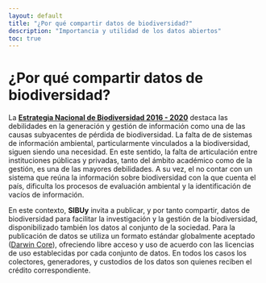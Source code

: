```yaml
---
layout: default
title: "¿Por qué compartir datos de biodiversidad?"
description: "Importancia y utilidad de los datos abiertos"
toc: true
---
```


# ¿Por qué compartir datos de biodiversidad?

La [**Estrategia Nacional de Biodiversidad 2016 - 2020**](https://www.gub.uy/ministerio-ambiente/politicas-y-gestion/estrategia-nacional-biodiversidad-2016-2020) destaca las debilidades en la generación y gestión de información como una de las causas subyacentes de pérdida de biodiversidad. La falta de de sistemas de información ambiental, particularmente vinculados a la biodiversidad, siguen siendo una necesidad. En este sentido, la falta de articulación entre instituciones públicas y privadas, tanto del ámbito académico como de la gestión, es una de las mayores debilidades. A su vez, el no contar con un sistema que reúna la información sobre biodiversidad con la que cuenta el país, dificulta los procesos de evaluación ambiental y la identificación de vacíos de información.   

En este contexto, **SIBUy** invita a publicar, y por tanto compartir, datos de biodiversidad para facilitar la investigación y la gestión de la biodiversidad, disponibilizado también los datos al conjunto de la sociedad. Para la publicación de datos se utiliza un formato estándar globalmente aceptado ([Darwin Core](https://dwc.tdwg.org/terms/)), ofreciendo libre acceso y uso de acuerdo con las licencias de uso establecidas por cada conjunto de datos. En todos los casos los colectores, generadores, y custodios de los datos son quienes reciben el crédito correspondiente.

